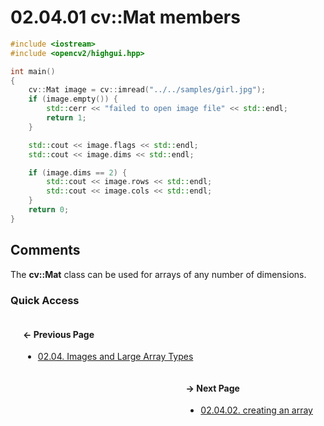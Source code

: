 # 02.04.01 cv::Mat members

```cxx
#include <iostream>
#include <opencv2/highgui.hpp>

int main()
{
    cv::Mat image = cv::imread("../../samples/girl.jpg");
    if (image.empty()) {
        std::cerr << "failed to open image file" << std::endl;
        return 1;
    }

    std::cout << image.flags << std::endl;
    std::cout << image.dims << std::endl;

    if (image.dims == 2) {
        std::cout << image.rows << std::endl;
        std::cout << image.cols << std::endl;
    }
    return 0;
}

```

## <span title="References: Learning OpenCV 3 - pages 72 and 73">Comments</span>

The **cv::Mat** class can be used for arrays of any number of dimensions.

### Quick Access

<div class="previous_page" style="float:left;margin-left:20px;margin-right:20px">

#### &#8592; Previous Page

* [02.04. Images and Large Array Types](./../../02.data_types/04.images/00.README.md)

</div>
<div class="next_page" style="float:right;margin-left:20px;margin-right:20px">

#### &#8594; Next Page

* [02.04.02. creating an array](./../../02.data_types/04.images/02.create_mat.md)

</div>
